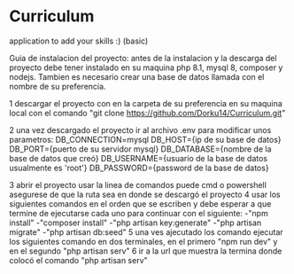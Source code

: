 # Curriculum
application to add your skills :) (basic)

Guia de instalacion del proyecto:
antes de la instalacion y la descarga del proyecto debe tener instalado en su maquina php 8.1, mysql 8, composer y nodejs. Tambien es necesario crear una base de datos llamada con el nombre de su preferencia.

1 descargar el proyecto con en la carpeta de su preferencia en su maquina local con el comando "git clone https://github.com/Dorku14/Curriculum.git"

2  una vez descargado el proyecto ir al archivo .env para modificar unos parametros:
        DB_CONNECTION=mysql
        DB_HOST={ip de su base de datos}
        DB_PORT={puerto de su servidor mysql}
        DB_DATABASE={nombre de la base de datos que creó}
        DB_USERNAME={usuario de la base de datos usualmente es 'root'}
        DB_PASSWORD={password  de la base de datos}
        
3  abrir el proyecto usar la linea de comandos puede cmd o powershell asegurese de que la ruta sea en donde se descargó el proyecto
4 usar los siguientes comandos en el orden que se escriben y debe esperar a que termine de ejecutarse cada uno para continuar con el siguiente: 
  -"npm install" 
  -"composer install"
  -"php artisan key:generate"
  -"php artisan migrate"
  -"php artisan db:seed"
5 una ves ajecutado los comando ejecutar los siguientes comando en dos terminales, en el primero "npm run dev" y en el segundo "php artisan serv"
6 ir a la url que muestra la termina donde colocó el comando  "php artisan serv"
